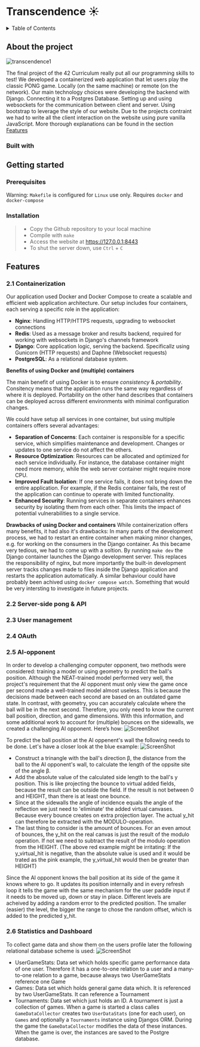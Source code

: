 # Transcendence ☀️

<!-- TABLE OF CONTENTS -->
<details>
  <summary>Table of Contents</summary>
  <ol>
    <li>
      <a href="#about-the-project">About The Project</a>
      <ul>
        <li><a href="#built-with">Built With</a></li>
      </ul>
    </li>
    <li>
      <a href="#getting-started">Getting Started</a>
      <ul>
        <li><a href="#prerequisites">Prerequisites</a></li>
        <li><a href="#installation">Installation</a></li>
      </ul>
    </li>
    <li><a href="#features">Features</a></li>
		<ul>
	        <li><a href="#2.1-containerization">Containerization</a></li>
	        <li><a href="#2.2-server-side-pong-and-API">Server-side Pong and API</a></li>
	        <li><a href="#2.3-user-management">User Management</a></li>
	        <li><a href="#2.4-OAuth">OAuth</a></li>
	        <li><a href="#2.5-AI-Opponent">AI Opponent</a></li>
	        <li><a href="#2.6-Statistics-and-dashboard">Statistics and Dashboard</a></li>
        </ul>
  </ol>
</details>

## About the project
![transcendence1](https://raw.githubusercontent.com/Linuswidmer/42_transcendence/main/images/pong_game.png)


The final project of the 42 Curriculum really put all our programming skills to test!
We developed a containerized web application that let users play the classic PONG game. Locally (on the same machine) or remote (on the network). Our main technology choices were developing the backend with Django. Connecting it to a Postgres Database. Setting up and using websockets for the communication between client and server. Using bootstrap to leverage the style of our website. Due to the projects contraint we had to write all the client interaction on the website using pure vanilla JavaScript.
More thorough explanations can be found in the  section [Features](#Features)

### Built with

## Getting started

### Prerequisites
Warning: `Makefile` is configured for `Linux` use only.
Requires `docker` and `docker-compose`

### Installation
> - Copy the Github repository to  your local machine
> -  Compile with `make`
> - Access the website at https://127.0.0.1:8443
> - To shut the server down, use `Ctrl` + `C`

## Features

### 2.1 Containerization
Our application used Docker and Docker Compose to create a scalable and efficient web application architecture. Our setup includes four containers, each serving a specific role in the application:

-   **Nginx**: Handling HTTP/HTTPS requests, upgrading to websocket connections
-   **Redis**: Used as a message broker and results backend, required for working with websockets in Django's channels framework
-   **Django**: Core application logic, serving the backend. Specificallz using Gunicorn (HTTP requests) and Daphne (Websocket requests)
-   **PostgreSQL**: As a relational database system.

**Benefits of using Docker and (multiple) containers**

The main benefit of using Docker is to ensure *consistency* & *portability*. Consitency means that the application runs the same way regardless of where it is deployed. Portability on the other hand describes that containers can be deployed across different environments with minimal configuration changes.

We could have setup all services in one container, but using multiple containers  offers several advantages:

-   **Separation of Concerns**: Each container is responsible for a specific service, which simplifies maintenance and development. Changes or updates to one service do not affect the others.
-   **Resource Optimization**: Resources can be allocated and optimized for each service individually. For instance, the database container might need more memory, while the web server container might require more CPU.
-   **Improved Fault Isolation**: If one service fails, it does not bring down the entire application. For example, if the Redis container fails, the rest of the application can continue to operate with limited functionality.
-   **Enhanced Security**: Running services in separate containers enhances security by isolating them from each other. This limits the impact of potential vulnerabilities to a single service.

**Drawbacks of using Docker and containers**
While containerization offers many benefits, it had also it's drawbacks: In many parts of the development process, we had to restart an entire container when making minor changes, e.g. for working on the consumers in the Django container. As this became very tedious, we had to come up with a soltion. By running ``make dev`` the Django container launches the Django development server. This replaces the responsibility of nginx, but more importantly the built-in development server tracks changes made to files inside the Django application and restarts the application automatically.
A similar behaviour could have probably been achived using ``docker compose watch``. Something that would be very intersting to investigate in future projects. 

### 2.2 Server-side pong & API

### 2.3 User management

### 2.4 OAuth

### 2.5 AI-opponent
In order to develop a challenging computer opponent, two methods were considered: training a model or using geometry to predict the ball's position. Although the NEAT-trained model performed very well, the project's requirement that the AI opponent must only view the game once per second made a well-trained model almost useless. This is because the decisions made between each second are based on an outdated game state. In contrast, with geometry, you can accurately calculate where the ball will be in the next second. Therefore, you only need to know the current ball position, direction, and game dimensions. With this information, and some additional work to account for (multiple) bounces on the sidewalls, we created a challenging AI opponent. Here’s how:
![ScreenShot](https://raw.githubusercontent.com/Linuswidmer/42_transcendence/main/images/ai_geometry_overview.png)

To predict the ball position at the AI oppenent's wall the following needs to be done. Let's have a closer look at the blue example:
![ScreenShot](https://raw.githubusercontent.com/Linuswidmer/42_transcendence/main/images/ai_prediction_example.png)
 - Construct a trinangle with the ball's direction β, the distance from the ball to the AI opponent's wall, to calculate the length of the oppsite site of the angle β.
 - Add the absolute value of the calculated side length to the ball's y position. This is like projecting the bounce to virtual added fields, because the result can be outside the field. If the result is not between 0 and HEIGHT, than there is at least one bounce.
 - Since at the sidewalls the angle of incidence equals the angle of the reflection we just need to 'eliminate' the added virtual canvases. Because every bounce creates on extra projection layer. The actual y_hit can therefore be extracted with the MODULO-operation.
 - The last thing to consider is the amount of bounces. For an even amout of bounces, the y_hit on the real canvas is just the result of the modulo operation. If not we need to subtract the result of the modulo operation from the HEIGHT. (The above red example might be irritating: If the y_virtual_hit is negative, than the absolute value is used and it would be trated as the pink example, the y_virtual_hit would then be greater than HEIGHT)

Since the AI opponent knows the ball position at its side of the game it knows where to go. It updates its position internally and in every refresh loop it tells the game with the same mechanism for the user paddle input if it needs to be moved up, down or stay in place. Different levels are acheived by adding a random error to the predicted position. The smaller (easier) the level, the bigger the range to chose the random offset, which is added to the predicted y_hit.

### 2.6 Statistics and Dashboard
To collect game data and show them on the users profile later the following relational database scheme is used:
![ScreenShot](https://raw.githubusercontent.com/Linuswidmer/42_transcendence/main/images/DB_schema.png)

- UserGameStats: Data set which holds specific game performance data of one user. Therefore it has a one-to-one relation to a user and a many-to-one relation to a game, because always two UserGameStats reference one Game
- Games: Data set which holds general game data which. It is referenced by two UserGameStats. It can reference a Tournament
- Tournaments: Data set which just holds an ID. A tournament is just a collection of games.
When a game is started a class calles `GameDataCollector` creates two `UserDataStats` (one for each user), on `Games` and optionally a `Tournaments` instance using Djangos ORM. During the game the `GameDataCollector` modifies the data of these instances. When the game is over, the instances are saved to the Postgre database.

  
